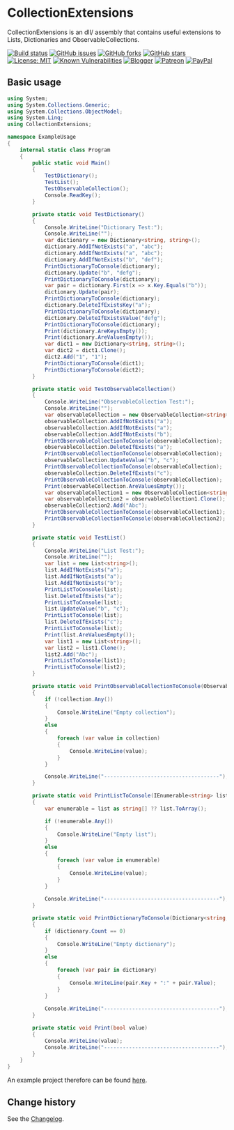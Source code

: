 CollectionExtensions
====================================

CollectionExtensions is an dll/ assembly that contains useful extensions to Lists, Dictionaries and ObservableCollections.

[![Build status](https://ci.appveyor.com/api/projects/status/x2rink65wav91ap0?svg=true)](https://ci.appveyor.com/project/SeppPenner/collectionextensions)
[![GitHub issues](https://img.shields.io/github/issues/SeppPenner/CollectionExtensions.svg)](https://github.com/SeppPenner/CollectionExtensions/issues)
[![GitHub forks](https://img.shields.io/github/forks/SeppPenner/CollectionExtensions.svg)](https://github.com/SeppPenner/CollectionExtensions/network)
[![GitHub stars](https://img.shields.io/github/stars/SeppPenner/CollectionExtensions.svg)](https://github.com/SeppPenner/CollectionExtensions/stargazers)
[![License: MIT](https://img.shields.io/badge/License-MIT-blue.svg)](https://raw.githubusercontent.com/SeppPenner/CollectionExtensions/master/License.txt)
[![Known Vulnerabilities](https://snyk.io/test/github/SeppPenner/CollectionExtensions/badge.svg)](https://snyk.io/test/github/SeppPenner/CollectionExtensions)
[![Blogger](https://img.shields.io/badge/Follow_me_on-blogger-orange)](https://franzhuber23.blogspot.de/)
[![Patreon](https://img.shields.io/badge/Patreon-F96854?logo=patreon&logoColor=white)](https://patreon.com/SeppPennerOpenSourceDevelopment)
[![PayPal](https://img.shields.io/badge/PayPal-00457C?logo=paypal&logoColor=white)](https://paypal.me/th070795)


## Basic usage
```csharp
using System;
using System.Collections.Generic;
using System.Collections.ObjectModel;
using System.Linq;
using CollectionExtensions;

namespace ExampleUsage
{
    internal static class Program
    {
        public static void Main()
        {
            TestDictionary();
            TestList();
            TestObservableCollection();
            Console.ReadKey();
        }

        private static void TestDictionary()
        {
            Console.WriteLine("Dictionary Test:");
            Console.WriteLine("");
            var dictionary = new Dictionary<string, string>();
            dictionary.AddIfNotExists("a", "abc");
            dictionary.AddIfNotExists("a", "abc");
            dictionary.AddIfNotExists("b", "def");
            PrintDictionaryToConsole(dictionary);
            dictionary.Update("b", "defg");
            PrintDictionaryToConsole(dictionary);
            var pair = dictionary.First(x => x.Key.Equals("b"));
            dictionary.Update(pair);
            PrintDictionaryToConsole(dictionary);
            dictionary.DeleteIfExistsKey("a");
            PrintDictionaryToConsole(dictionary);
            dictionary.DeleteIfExistsValue("defg");
            PrintDictionaryToConsole(dictionary);
            Print(dictionary.AreKeysEmpty());
            Print(dictionary.AreValuesEmpty());
            var dict1 = new Dictionary<string, string>();
            var dict2 = dict1.Clone();
            dict2.Add("1", "1");
            PrintDictionaryToConsole(dict1);
            PrintDictionaryToConsole(dict2);
        }

        private static void TestObservableCollection()
        {
            Console.WriteLine("ObservableCollection Test:");
            Console.WriteLine("");
            var observableCollection = new ObservableCollection<string>();
            observableCollection.AddIfNotExists("a");
            observableCollection.AddIfNotExists("a");
            observableCollection.AddIfNotExists("b");
            PrintObservableCollectionToConsole(observableCollection);
            observableCollection.DeleteIfExists("a");
            PrintObservableCollectionToConsole(observableCollection);
            observableCollection.UpdateValue("b", "c");
            PrintObservableCollectionToConsole(observableCollection);
            observableCollection.DeleteIfExists("c");
            PrintObservableCollectionToConsole(observableCollection);
            Print(observableCollection.AreValuesEmpty());
            var observableCollection1 = new ObservableCollection<string>();
            var observableCollection2 = observableCollection1.Clone();
            observableCollection2.Add("Abc");
            PrintObservableCollectionToConsole(observableCollection1);
            PrintObservableCollectionToConsole(observableCollection2);
        }

        private static void TestList()
        {
            Console.WriteLine("List Test:");
            Console.WriteLine("");
            var list = new List<string>();
            list.AddIfNotExists("a");
            list.AddIfNotExists("a");
            list.AddIfNotExists("b");
            PrintListToConsole(list);
            list.DeleteIfExists("a");
            PrintListToConsole(list);
            list.UpdateValue("b", "c");
            PrintListToConsole(list);
            list.DeleteIfExists("c");
            PrintListToConsole(list);
            Print(list.AreValuesEmpty());
            var list1 = new List<string>();
            var list2 = list1.Clone();
            list2.Add("Abc");
            PrintListToConsole(list1);
            PrintListToConsole(list2);
        }

        private static void PrintObservableCollectionToConsole(ObservableCollection<string> collection)
        {
            if (!collection.Any())
            {
                Console.WriteLine("Empty collection");
            }
            else
            {
                foreach (var value in collection)
                {
                    Console.WriteLine(value);
                }
            }

            Console.WriteLine("-------------------------------------");
        }

        private static void PrintListToConsole(IEnumerable<string> list)
        {
            var enumerable = list as string[] ?? list.ToArray();

            if (!enumerable.Any())
            {
                Console.WriteLine("Empty list");
            }
            else
            {
                foreach (var value in enumerable)
                {
                    Console.WriteLine(value);
                }
            }
                    
            Console.WriteLine("-------------------------------------");
        }

        private static void PrintDictionaryToConsole(Dictionary<string, string> dictionary)
        {
            if (dictionary.Count == 0)
            {
                Console.WriteLine("Empty dictionary");
            } 
            else
            {
                foreach (var pair in dictionary)
                {
                    Console.WriteLine(pair.Key + ":" + pair.Value);
                }
            }
            
            Console.WriteLine("-------------------------------------");
        }

        private static void Print(bool value)
        {
            Console.WriteLine(value);
            Console.WriteLine("-------------------------------------");
        }
    }
}
```

An example project therefore can be found [here](https://github.com/SeppPenner/CollectionExtensions/blob/master/ExampleUsage/Program.cs).

Change history
--------------

See the [Changelog](https://github.com/SeppPenner/CollectionExtensions/blob/master/Changelog.md).